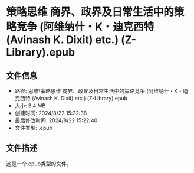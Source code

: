 ﻿# 策略思维 商界、政界及日常生活中的策略竞争 (阿维纳什・K・迪克西特 (Avinash K. Dixit) etc.) (Z-Library).epub

## 文件信息
- 路径: 思维\策略思维 商界、政界及日常生活中的策略竞争 (阿维纳什・K・迪克西特 (Avinash K. Dixit) etc.) (Z-Library).epub
- 大小: 3.4 MB
- 创建时间: 2024/8/22 15:22:38
- 最后修改时间: 2024/8/22 15:22:40
- 文件类型: .epub

## 文件描述
这是一个.epub类型的文件。

